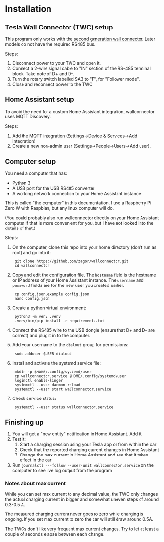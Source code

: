 # Installation

## Tesla Wall Connector (TWC) setup

This program only works with the [second generation wall connector](https://www.tesla.com/support/charging/gen-2-wall-connector).
Later models do not have the required RS485 bus.

Steps:
1. Disconnect power to your TWC and open it.
1. Connect a 2-wire signal cable to "IN" section of the RS-485 terminal block. Take note of D+ and D-.
1. Turn the rotary switch labelled SA3 to "F", for "Follower mode".
1. Close and reconnect power to the TWC

## Home Assistant setup

To avoid the need for a custom Home Assistant integration, wallconnector uses MQTT Discovery.
 
Steps:
1. Add the MQTT integration (Settings->Device & Services->Add integration)
1. Create a new non-admin user (Settings->People->Users->Add user).

## Computer setup

You need a computer that has:

   - Python 3 
   - A USB port for the USB RS485 converter 
   - A working network connection to your Home Assistant instance

This is called "the computer" in this documentation.
I use a Raspberry Pi Zero W with Raspbian, but any linux computer will do.   

(You could probably also run wallconnector directly on your Home Assistant computer
if that is more convenient for you, but I have not looked into the details of that.) 

Steps:

1. On the computer, clone this repo into your home directory (don't run as root) and go into it: 

        git clone https://github.com/zagor/wallconnector.git
        cd wallconnector 

1. Copy and edit the configuration file. 
   The `hostname` field is the hostname or IP address of your Home Assistant instance.
   The `username` and `password` fields are for the new user you created earlier.

        cp config.json.example config.json
        nano config.json

1. Create a python virtual environment:

        python3 -m venv .venv
        .venv/bin/pip install -r requirements.txt

1. Connect the RS485 wire to the USB dongle (ensure that D+ and D- are correct) and plug it in to the computer.

1. Add your username to the `dialout` group for permissions:

        sudo adduser $USER dialout

1. Install and activate the systemd service file:

        mkdir -p $HOME/.config/systemd/user
        cp wallconnector.service $HOME/.config/systemd/user
        loginctl enable-linger
        systemctl --user daemon-reload
        systemctl --user start wallconnector.service
 
1. Check service status:

        systemctl --user status wallconnector.service


## Finishing up

1. You will get a "new entity" notification in Home Assistant. Add it.
1. Test it:
   1. Start a charging session using your Tesla app or from within the car
   1. Check that the reported charging current changes in Home Assistant
   1. Change the max current in Home Assistant and see that it takes effect in the car
1. Run `journalctl ---follow --user-unit wallconnector.service` on the computer to see live log output from the program

### Notes about max current

While you can set max current to any decimal value, 
the TWC only changes the actual charging current in bigger and somewhat uneven steps of
around 0.3-0.5 A.

The measured charging current never goes to zero while charging is ongoing. 
If you set max current to zero the car will still draw around 0.5A.

The TWCs don't like very frequent max current changes. 
Try to let at least a couple of seconds elapse between each change. 
